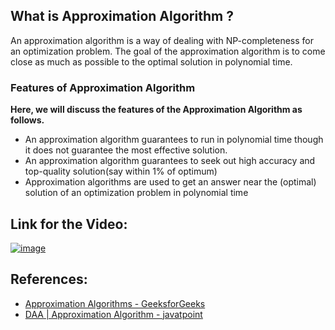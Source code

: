 ## What is Approximation Algorithm ?

An approximation algorithm is a way of dealing with NP-completeness for an optimization problem. The goal of the approximation algorithm is to come close as much as possible to the optimal solution in polynomial time.


### Features of Approximation Algorithm 

**Here, we will discuss the features of the Approximation Algorithm as follows.**

* An approximation algorithm guarantees to run in polynomial time though it does not guarantee the most effective solution.
* An approximation algorithm guarantees to seek out high accuracy and top-quality solution(say within 1% of optimum)
* Approximation algorithms are used to get an answer near the (optimal) solution of an optimization problem in polynomial time

## Link for the Video:

[![image](https://user-images.githubusercontent.com/62233992/140576256-187df333-2da8-40d1-8707-5f51cef4cb07.png)](https://youtu.be/s2shomyB72M)


## References:

* [Approximation Algorithms - GeeksforGeeks](https://www.geeksforgeeks.org/approximation-algorithms/)
* [DAA | Approximation Algorithm - javatpoint](https://www.javatpoint.com/daa-approximate-algorithms)

